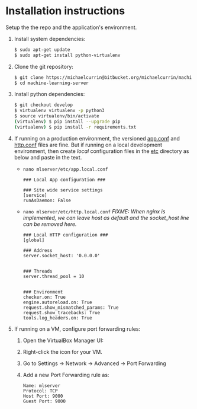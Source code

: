 # Installation instructions

Setup the the repo and the application's environment.

1. Install system dependencies:
    
    ```bash
    $ sudo apt-get update
    $ sudo apt-get install python-virtualenv
    ```

2. Clone the git repository:
   
    ```bash
    $ git clone https://michaelcurrin@bitbucket.org/michaelcurrin/machine-learning-server.git
    $ cd machine-learning-server
    ```

3. Install python dependencies:
    
    ```bash
    $ git checkout develop
    $ virtualenv virtualenv -p python3
    $ source virtualenv/bin/activate
    (virtualenv) $ pip install --upgrade pip
    (virtualenv) $ pip install -r requirements.txt
    ```

4. If running on a production environment, the versioned [app.conf](/mlserver/etc/app.conf) and [http.conf](/mlserver/etc/http.conf) files are fine. But if running on a local development environment, then create _local_ configuration files in the [etc](/mlserver/etc) directory as below and paste in the text.
    
    * `nano mlserver/etc/app.local.conf`
        ```
        ### Local App configuration ###

        ### Site wide service settings
        [service]
        runAsDaemon: False
        ```
        
    * `nano mlserver/etc/http.local.conf` *FIXME: When nginx is implemented, we can leave host as default and the socket_host line can be removed here.*

        ```
        ### Local HTTP configuration ###
        [global]

        ### Address
        server.socket_host: '0.0.0.0'


        ### Threads
        server.thread_pool = 10


        ### Environment
        checker.on: True
        engine.autoreload.on: True
        request.show_mismatched_params: True
        request.show_tracebacks: True
        tools.log_headers.on: True
        ```

5. If running on a VM, configure port forwarding rules:
    1. Open the VirtualBox Manager UI:
    2. Right-click the icon for your VM.
    3. Go to Settings -> Network -> Advanced -> Port Forwarding
    4. Add a new Port Forwarding rule as: 

        ```
        Name: mlserver
        Protocol: TCP
        Host Port: 9000 
        Guest Port: 9000
        ```
